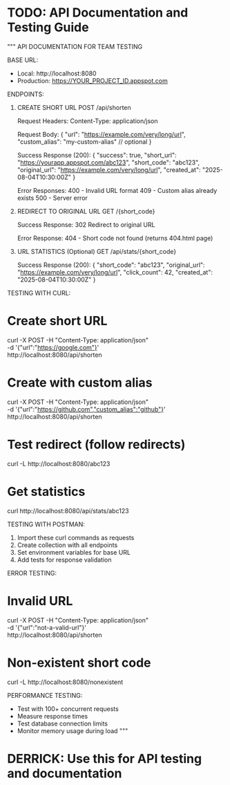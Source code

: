 # TODO: API Documentation and Testing Guide
"""
API DOCUMENTATION FOR TEAM TESTING

BASE URL: 
- Local: http://localhost:8080
- Production: https://YOUR_PROJECT_ID.appspot.com

ENDPOINTS:

1. CREATE SHORT URL
   POST /api/shorten
   
   Request Headers:
   Content-Type: application/json
   
   Request Body:
   {
     "url": "https://example.com/very/long/url",
     "custom_alias": "my-custom-alias"  // optional
   }
   
   Success Response (200):
   {
     "success": true,
     "short_url": "https://yourapp.appspot.com/abc123",
     "short_code": "abc123", 
     "original_url": "https://example.com/very/long/url",
     "created_at": "2025-08-04T10:30:00Z"
   }
   
   Error Responses:
   400 - Invalid URL format
   409 - Custom alias already exists
   500 - Server error

2. REDIRECT TO ORIGINAL URL
   GET /{short_code}
   
   Success Response:
   302 Redirect to original URL
   
   Error Response:
   404 - Short code not found (returns 404.html page)

3. URL STATISTICS (Optional)
   GET /api/stats/{short_code}
   
   Success Response (200):
   {
     "short_code": "abc123",
     "original_url": "https://example.com/very/long/url",
     "click_count": 42,
     "created_at": "2025-08-04T10:30:00Z"
   }

TESTING WITH CURL:

# Create short URL
curl -X POST -H "Content-Type: application/json" \
  -d '{"url":"https://google.com"}' \
  http://localhost:8080/api/shorten

# Create with custom alias
curl -X POST -H "Content-Type: application/json" \
  -d '{"url":"https://github.com","custom_alias":"github"}' \
  http://localhost:8080/api/shorten

# Test redirect (follow redirects)
curl -L http://localhost:8080/abc123

# Get statistics
curl http://localhost:8080/api/stats/abc123

TESTING WITH POSTMAN:
1. Import these curl commands as requests
2. Create collection with all endpoints
3. Set environment variables for base URL
4. Add tests for response validation

ERROR TESTING:
# Invalid URL
curl -X POST -H "Content-Type: application/json" \
  -d '{"url":"not-a-valid-url"}' \
  http://localhost:8080/api/shorten

# Non-existent short code
curl -L http://localhost:8080/nonexistent

PERFORMANCE TESTING:
- Test with 100+ concurrent requests
- Measure response times
- Test database connection limits
- Monitor memory usage during load
"""

# DERRICK: Use this for API testing and documentation
